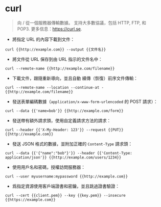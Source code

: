 # curl

> 向 / 從一個服務器傳輸數據。
> 支持大多數協議，包括 HTTP, FTP, 和 POP3.
> 更多信息：<https://curl.se>.

- 將指定 URL 的內容下載到文件：

`curl {{http://example.com}} --output {{文件名}}`

- 將文件從 URL 保存到由 URL 指示的文件名中：

`curl --remote-name {{http://example.com/filename}}`

- 下載文件，跟隨重新導向，並且自動 續傳（恢復）前序文件傳輸：

`curl --remote-name --location --continue-at - {{http://example.com/filename}}`

- 發送表單編碼數據（`application/x-www-form-urlencoded` 的 POST 請求）：

`curl --data {{'name=bob'}} {{http://example.com/form}}`

- 發送帶有額外請求頭，使用自定義請求方法的請求：

`curl --header {{'X-My-Header: 123'}} --request {{PUT}} {{http://example.com}}`

- 發送 JSON 格式的數據，並附加正確的 `Content-Type` 請求頭：

`curl --data {{'{"name":"bob"}'}} --header {{'Content-Type: application/json'}} {{http://example.com/users/1234}}`

- 使用用戶名和密碼，授權訪問服務器：

`curl --user myusername:mypassword {{http://example.com}}`

- 爲指定資源使用客戶端證書和密鑰，並且跳過證書驗證：

`curl --cert {{client.pem}} --key {{key.pem}} --insecure {{https://example.com}}`
